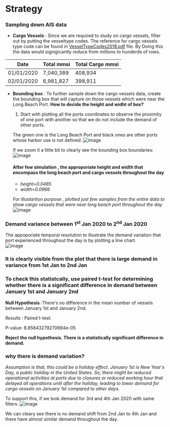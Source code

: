 # Strategy

### Sampling down AIS data

* **Cargo Vessels** : Since we are required to study on cargo vessels, filter out by putting the vesseltype codes. The reference for cargo vessels type code can be found in [VesselTypeCodes2018.pdf](https://github.com/jyoti2728/DP-Assignment/blob/main/VesselTypeCodes2018.pdf) file.
  By Doing this the data would signigicantly reduce from millions to hunderds of rows.

| Date  | Total mmsi | Total Cargo mmsi |
| ------------- | ------------- | ------------- |
| 01/01/2020  | 7,040,389  | 408,934  |
| 02/01/2020  | 6,981,827  |  398,911  |

*  **Bounding box** : To further sample down the cargo vessels data, create the bounding box that will capture on those vessels which were near the Long Beach Port.
   **How to decide the height and widht of box?**
     1) Start with plotting all the ports coordinates to observe the proximity of one port with another so that we do not include the demand of other ports.

    The green one is the Long Beach Port and black ones are other ports whose harbor use is not defined.
    ![image](https://github.com/jyoti2728/DP-Assignment/assets/170928275/714961b4-3ac0-4996-b204-d3ecd7d6d305)

    If we zoom it a little bit to clearly see the bounding box boundaries:
    ![image](https://github.com/jyoti2728/DP-Assignment/assets/170928275/c8586d33-f0c9-4384-b6e6-5f287540b636)

   #### After few simulation , the approporiate height and width that encompass the long beach port and cargo vessels throughout the day
    * *height=0.0485* 
    * *width=0.0966*
 
    *For illustartion purpose , plotted just few samples from the entire data to show cargo vessels that were near long beach port throughout the day*
    ![image](https://github.com/jyoti2728/DP-Assignment/assets/170928275/611f34a1-8659-41b0-bcb3-c611fae66a49)
  
  ### Demand variance between 1<sup>st</sup> Jan 2020 to 2<sup>nd</sup> Jan 2020
  The appoporiate temporal resolution to illustrate the demand variation that port experienced throughout the day is by plotting a line chart.  
![image](https://github.com/jyoti2728/DP-Assignment/assets/170928275/8e7be69a-928d-40ad-8f7e-c44c20e50a4f)

### It is clearly visible from the plot that there is large demand in variance from 1st Jan to 2nd Jan

### To check this statistcally, use paired t-test for determining whether there is a significant difference in demand between January 1st and January 2nd

**Null Hypothesis** :There's no difference in the mean number of vessels between January 1st and January 2nd.

*Results* : Paired t-test:

P-value: 8.85843279270694e-05

**Reject the null hypothesis. There is a statistically significant difference in demand.**

### **why there is demand variation?** 
_Assumption is that, this could be a holiday effect. January 1st is New Year's Day, a public holiday in the United States. So, there might be reduced operational activities at ports due to closures or reduced working hour that delayed all operations until after the holiday, leading to lower demand for cargo vessels on January 1st compared to other days._

To support this, if we look demand for 3rd and 4th Jan 2020 with same filters.
![image](https://github.com/jyoti2728/DP-Assignment/assets/170928275/bc93f535-61d6-40e9-88bd-1122cc37eafd)

We can cleary see there is no demand shift from 2nd Jan to 4th Jan and there have almost similar demand throughout the day.

